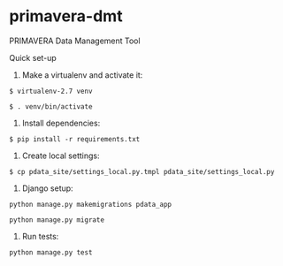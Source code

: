 # primavera-dmt
PRIMAVERA Data Management Tool

Quick set-up

 1. Make a virtualenv and activate it:

 `$ virtualenv-2.7 venv`

 `$ . venv/bin/activate` 

 1. Install dependencies:

 `$ pip install -r requirements.txt`

 1. Create local settings:

 `$ cp pdata_site/settings_local.py.tmpl pdata_site/settings_local.py`

 1. Django setup:

 `python manage.py makemigrations pdata_app`

 `python manage.py migrate`

 1. Run tests:

 `python manage.py test`
